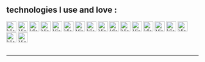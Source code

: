 ## technologies I use and love :

<img align="HTML5" alt="Visual Studio Code" width="26px" src="https://res.cloudinary.com/batn05000/image/upload/v1596632544/1_igdpyg.png" />

<img align="CSS3" alt="Visual Studio Code" width="26px" src="https://res.cloudinary.com/batn05000/image/upload/v1596632550/2_xnw3of.png" />

<img align="BOOTSTRAP4" alt="Visual Studio Code" width="26px" src="https://res.cloudinary.com/batn05000/image/upload/v1596632549/3_fpbslm.png" />

<img align="TAILWINDCSS" alt="Visual Studio Code" width="26px" src="https://res.cloudinary.com/batn05000/image/upload/v1596632548/4_anocis.png" />

<img align="SASS" alt="Visual Studio Code" width="26px" src="https://res.cloudinary.com/batn05000/image/upload/v1596632551/5_whl75o.png" />

<img align="JAVASCRIPT" alt="Visual Studio Code" width="26px" src="https://res.cloudinary.com/batn05000/image/upload/v1596632555/6_eu3ypw.png" />

<img align="REACT" alt="Visual Studio Code" width="26px" src="https://res.cloudinary.com/batn05000/image/upload/v1596632550/7_hwzqqi.png" />

<img align="REDUX" alt="Visual Studio Code" width="26px" src="https://res.cloudinary.com/batn05000/image/upload/v1596632560/8_up0o6l.png" />

<img align="NODEJS" alt="Visual Studio Code" width="26px" src="https://res.cloudinary.com/batn05000/image/upload/v1596632554/9_hazfik.png" />

<img align="MONGODB" alt="Visual Studio Code" width="26px" src="https://res.cloudinary.com/batn05000/image/upload/v1596632551/10_gcntvz.png" />

<img align="PYTHON" alt="Visual Studio Code" width="26px" src="https://res.cloudinary.com/batn05000/image/upload/v1596632555/11_zvek31.png" />

<img align="MYSQL" alt="Visual Studio Code" width="26px" src="https://res.cloudinary.com/batn05000/image/upload/v1596632543/12_ah23wr.png" />

<img align="GO" alt="Visual Studio Code" width="26px" src="https://res.cloudinary.com/batn05000/image/upload/v1596632543/15_gggank.png" />

<img align="POSTGRESQL" alt="Visual Studio Code" width="26px" src="https://res.cloudinary.com/batn05000/image/upload/v1596632544/16_ijfgub.png" />

<img align="REACTNATIVE" alt="Visual Studio Code" width="26px" src="https://res.cloudinary.com/batn05000/image/upload/v1596632543/14_v6reie.png" />

<img align="ELECTRONJS" alt="Visual Studio Code" width="26px" src="https://res.cloudinary.com/batn05000/image/upload/v1596633154/18_vqdjug.png" />

<img align="TYPESCRIPT" alt="Visual Studio Code" width="26px" src="https://res.cloudinary.com/batn05000/image/upload/v1596632543/13_ujrcg8.png" />

<img align="JAVA" alt="Visual Studio Code" width="26px" src="https://res.cloudinary.com/batn05000/image/upload/v1596632563/17_k6f8t6.png" />

<br />
<br />

---
